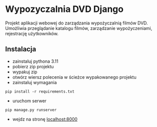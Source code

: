 # Wypozyczalnia DVD Django
Projekt aplikacji webowej do zarządzania wypożyczalnią filmów DVD. Umożliwia przeglądanie katalogu filmów, zarządzanie wypożyczeniami, rejestrację użytkowników.

## Instalacja
- zainstaluj pythona 3.11
- pobierz zip projektu
- wypakuj zip
- otwórz wiersz polecenia w ścieżce wypakowanego projektu
- zainstaluj wymagania 
```
pip install -r requirements.txt
```
- uruchom serwer
```
pip manage.py runserver
```
- wejdz na stronę [localhost:8000](localhost:8000)

